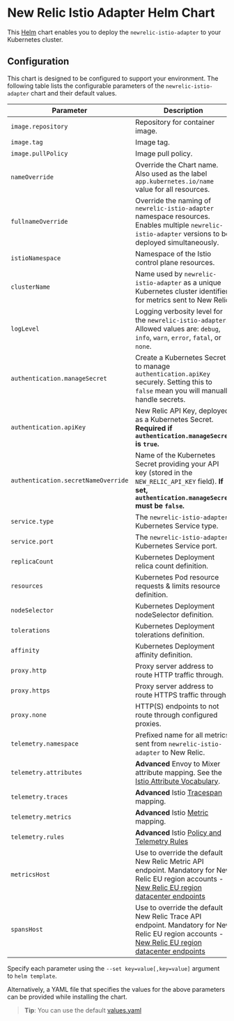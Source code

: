# New Relic Istio Adapter Helm Chart

This [Helm](https://helm.sh/) chart enables you to deploy the `newrelic-istio-adapter` to your Kubernetes cluster.

## Configuration

This chart is designed to be configured to support your environment.
The following table lists the configurable parameters of the `newrelic-istio-adapter` chart and their default values.

| Parameter                           | Description                                                                                                                                                             | Default                                                     |
|-------------------------------------|-------------------------------------------------------------------------------------------------------------------------------------------------------------------------|-------------------------------------------------------------|
| `image.repository`                  | Repository for container image.                                                                                                                                         | `newrelic/newrelic-istio-adapter`|
| `image.tag`                         | Image tag.                                                                                                                                                              | `latest`                                                    |
| `image.pullPolicy`                  | Image pull policy.                                                                                                                                                      | `IfNotPresent`                                              |
| `nameOverride`                      | Override the Chart name. Also used as the label `app.kubernetes.io/name` value for all resources.                                                                       | `""`                                                        |
| `fullnameOverride`                  | Override the naming of `newrelic-istio-adapter` namespace resources. Enables multiple `newrelic-istio-adapter` versions to be deployed simultaneously.                  | `""`                                                        |
| `istioNamespace`                    | Namespace of the Istio control plane resources.                                                                                                                         | `istio-system`                                              |
| `clusterName`                       | Name used by `newrelic-istio-adapter` as a unique Kubernetes cluster identifier for metrics sent to New Relic.                                                          | `istio-cluster`                                             |
| `logLevel`                          | Logging verbosity level for the `newrelic-istio-adapter`. Allowed values are: `debug`, `info`, `warn`, `error`, `fatal`, or `none`.                                     | `error`                                   |
| `authentication.manageSecret`       | Create a Kubernetes Secret to manage `authentication.apiKey` securely. Setting this to `false` mean you will manually handle secrets.                                   | `true`                                                      |
| `authentication.apiKey`             | New Relic API Key, deployed as a Kubernetes Secret. **Required if `authentication.manageSecret` is `true`.**                                                            | `""`                                                        |
| `authentication.secretNameOverride` | Name of the Kubernetes Secret providing your API key (stored in the `NEW_RELIC_API_KEY` field). **If set, `authentication.manageSecret` must be `false`.**              | `""`                                                        |
| `service.type`                      | The `newrelic-istio-adapter` Kubernetes Service type.                                                                                                                   | `ClusterIP`                                                 |
| `service.port`                      | The `newrelic-istio-adapter` Kubernetes Service port.                                                                                                                   | 80                                                          |
| `replicaCount`                      | Kubernetes Deployment relica count definition.                                                                                                                          | `1`                                                         |
| `resources`                         | Kubernetes Pod resource requests & limits resource definition.                                                                                                          | `{}`                                                        |
| `nodeSelector`                      | Kubernetes Deployment nodeSelector definition.                                                                                                                          | `{}`                                                        |
| `tolerations`                       | Kubernetes Deployment tolerations definition.                                                                                                                           | `[]`                                                        |
| `affinity`                          | Kubernetes Deployment affinity definition.                                                                                                                              | `{}`                                                        |
| `proxy.http`                        | Proxy server address to route HTTP traffic through.                                                                                                                     | No value set                                                |
| `proxy.https`                       | Proxy server address to route HTTPS traffic through.                                                                                                                    | No value set                                                |
| `proxy.none`                        | HTTP(S) endpoints to not route through configured proxies.                                                                                                              | No value set                                                |
| `telemetry.namespace`               | Prefixed name for all metrics sent from `newrelic-istio-adapter` to New Relic.                                                                                          | `istio`                                                     |
| `telemetry.attributes`              | **Advanced** Envoy to Mixer attribute mapping. See the [Istio Attribute Vocabulary](https://istio.io/docs/reference/config/policy-and-telemetry/attribute-vocabulary/). | *See [values.yaml](values.yaml)*                            |
| `telemetry.traces`                  | **Advanced** Istio [Tracespan](https://istio.io/docs/reference/config/policy-and-telemetry/templates/tracespan/) mapping.                                               | *See [values.yaml](values.yaml)*                            |
| `telemetry.metrics`                 | **Advanced** Istio [Metric](https://istio.io/docs/reference/config/policy-and-telemetry/templates/metric/) mapping.                                                     | *See [values.yaml](values.yaml)*                            |
| `telemetry.rules`                   | **Advanced** Istio [Policy and Telemetry Rules](https://istio.io/docs/reference/config/policy-and-telemetry/istio.policy.v1beta1/)                                      | *See [values.yaml](values.yaml)*                            |
| `metricsHost`                   | Use to override the default New Relic Metric API endpoint. Mandatory for New Relic EU region accounts - [New Relic EU region datacenter endpoints](https://docs.newrelic.com/docs/using-new-relic/welcome-new-relic/get-started/our-eu-us-region-data-centers#endpoints)                                      | *See [values.yaml](values.yaml)*                            |
| `spansHost`                   | Use to override the default New Relic Trace API endpoint. Mandatory for New Relic EU region accounts - [New Relic EU region datacenter endpoints](https://docs.newrelic.com/docs/using-new-relic/welcome-new-relic/get-started/our-eu-us-region-data-centers#endpoints)                                      | *See [values.yaml](values.yaml)*                            |


Specify each parameter using the `--set key=value[,key=value]` argument to `helm template`.

Alternatively, a YAML file that specifies the values for the above parameters can be provided while installing the chart.
> **Tip**: You can use the default [values.yaml](values.yaml)
